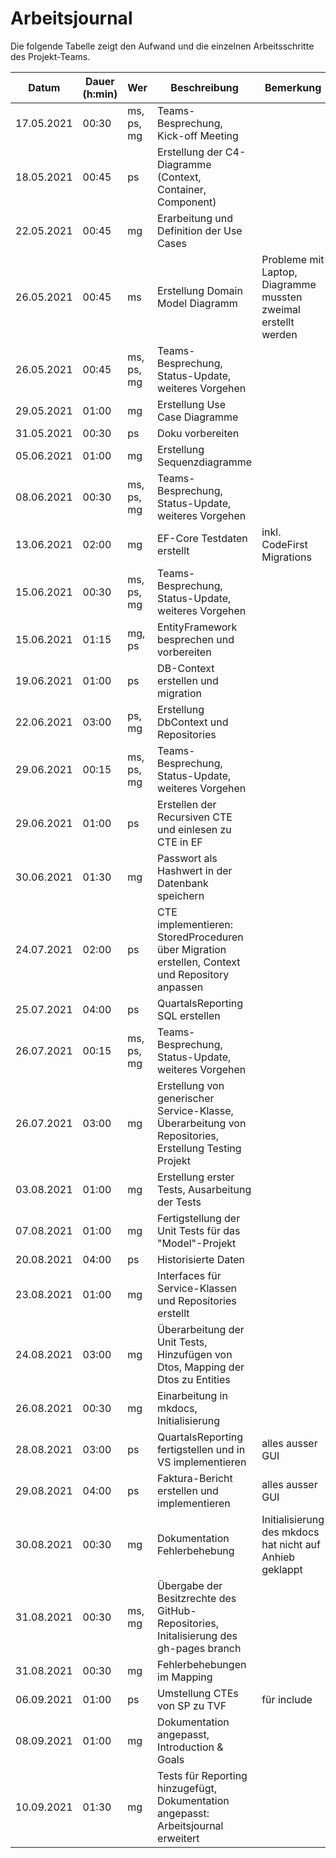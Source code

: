 # Arbeitsjournal
Die folgende Tabelle zeigt den Aufwand und die einzelnen Arbeitsschritte des Projekt-Teams.

| Datum | Dauer (h:min) | Wer | Beschreibung | Bemerkung |
| - | - | - | - | - |
| 17.05.2021 | 00:30 | ms, ps, mg | Teams-Besprechung, Kick-off Meeting | |
| 18.05.2021 | 00:45 | ps | Erstellung der C4-Diagramme (Context, Container, Component) | |
| 22.05.2021 | 00:45 | mg | Erarbeitung und Definition der Use Cases | |
| 26.05.2021 | 00:45 | ms | Erstellung Domain Model Diagramm | Probleme mit Laptop, Diagramme mussten zweimal erstellt werden | |
| 26.05.2021 | 00:45 | ms, ps, mg | Teams-Besprechung, Status-Update, weiteres Vorgehen | |
| 29.05.2021 | 01:00 | mg | Erstellung Use Case Diagramme | |
| 31.05.2021 | 00:30 | ps | Doku vorbereiten | |
| 05.06.2021 | 01:00 | mg | Erstellung Sequenzdiagramme | |
| 08.06.2021 | 00:30 | ms, ps, mg | Teams-Besprechung, Status-Update, weiteres Vorgehen | |
| 13.06.2021 | 02:00 | mg | EF-Core Testdaten erstellt | inkl. CodeFirst Migrations |
| 15.06.2021 | 00:30 | ms, ps, mg | Teams-Besprechung, Status-Update, weiteres Vorgehen | |
| 15.06.2021 | 01:15 | mg, ps | EntityFramework besprechen und vorbereiten | |
| 19.06.2021 | 01:00 | ps | DB-Context erstellen und migration | | 
| 22.06.2021 | 03:00 | ps, mg | Erstellung DbContext und Repositories | | 
| 29.06.2021 | 00:15 | ms, ps, mg | Teams-Besprechung, Status-Update, weiteres Vorgehen | |
| 29.06.2021 | 01:00 | ps | Erstellen der Recursiven CTE und einlesen zu CTE in EF | |
| 30.06.2021 | 01:30 | mg | Passwort als Hashwert in der Datenbank speichern | |
| 24.07.2021 | 02:00 | ps | CTE implementieren: StoredProceduren über Migration erstellen, Context und Repository anpassen | |
| 25.07.2021 | 04:00 | ps | QuartalsReporting SQL erstellen | |
| 26.07.2021 | 00:15 | ms, ps, mg | Teams-Besprechung, Status-Update, weiteres Vorgehen | |
| 26.07.2021 | 03:00 | mg | Erstellung von generischer Service-Klasse, Überarbeitung von Repositories, Erstellung Testing Projekt | |
| 03.08.2021 | 01:00 | mg | Erstellung erster Tests, Ausarbeitung der Tests | |
| 07.08.2021 | 01:00 | mg | Fertigstellung der Unit Tests für das "Model"-Projekt | |
| 20.08.2021 | 04:00 | ps | Historisierte Daten | |
| 23.08.2021 | 01:00 | mg | Interfaces für Service-Klassen und Repositories erstellt | |
| 24.08.2021 | 03:00 | mg | Überarbeitung der Unit Tests, Hinzufügen von Dtos, Mapping der Dtos zu Entities | |
| 26.08.2021 | 00:30 | mg | Einarbeitung in mkdocs, Initialisierung | |
| 28.08.2021 | 03:00 | ps | QuartalsReporting fertigstellen und in VS implementieren | alles ausser GUI |
| 29.08.2021 | 04:00 | ps | Faktura-Bericht erstellen und implementieren | alles ausser GUI |
| 30.08.2021 | 00:30 | mg | Dokumentation Fehlerbehebung | Initialisierung des mkdocs hat nicht auf Anhieb geklappt |
| 31.08.2021 | 00:30 | ms, mg | Übergabe der Besitzrechte des GitHub-Repositories, Initalisierung des gh-pages branch | |
| 31.08.2021 | 00:30 | mg | Fehlerbehebungen im Mapping | | 
| 06.09.2021 | 01:00 | ps | Umstellung CTEs von SP zu TVF | für include |
| 08.09.2021 | 01:00 | mg | Dokumentation angepasst, Introduction & Goals | |
| 10.09.2021 | 01:30 | mg | Tests für Reporting hinzugefügt, Dokumentation angepasst: Arbeitsjournal erweitert | |